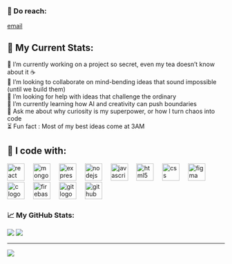 

### 🔗 Do reach:
[email](mailto:gollameghana33@gmail.com)

## 🔗 My Current Stats:
🤫 I’m currently working on a project so secret, even my tea doesn’t know about it ☕<br>👯 I’m looking to collaborate on mind-bending ideas that sound impossible (until we build them)<br>🤝 I’m looking for help with ideas that challenge the ordinary<br>🌸 I’m currently learning how AI and creativity can push boundaries<br>💬 Ask me about why curiosity is my superpower, or how I turn chaos into code<br>⏳ Fun fact : Most of my best ideas come at 3AM



## 🔗 I code with:


<div align="left">
  <img src="https://cdn.jsdelivr.net/gh/devicons/devicon/icons/react/react-original.svg" height="40" alt="react logo"  />
  <img width="12" />
  <img src="https://cdn.jsdelivr.net/gh/devicons/devicon/icons/mongodb/mongodb-original.svg" height="40" alt="mongodb logo"  />
  <img width="12" />
  <img src="https://cdn.jsdelivr.net/gh/devicons/devicon/icons/express/express-original.svg" height="40" alt="express logo"  />
  <img width="12" />
  <img src="https://cdn.jsdelivr.net/gh/devicons/devicon/icons/nodejs/nodejs-original.svg" height="40" alt="nodejs logo"  />
  <img width="12" />
  <img src="https://cdn.jsdelivr.net/gh/devicons/devicon/icons/javascript/javascript-original.svg" height="40" alt="javascript logo"  />
  <img width="12" />
  <img src="https://cdn.jsdelivr.net/gh/devicons/devicon/icons/html5/html5-original.svg" height="40" alt="html5 logo"  />
  <img width="12" />
  <img src="https://cdn.jsdelivr.net/gh/devicons/devicon/icons/css3/css3-original.svg" height="40" alt="css logo"  />
  <img width="12" />
  <img src="https://cdn.jsdelivr.net/gh/devicons/devicon/icons/figma/figma-original.svg" height="40" alt="figma logo"  />
  <img width="12" />
  <img src="https://cdn.jsdelivr.net/gh/devicons/devicon/icons/c/c-original.svg" height="40" alt="c logo"  />
  <img width="12" />
  <img src="https://cdn.jsdelivr.net/gh/devicons/devicon/icons/firebase/firebase-plain.svg" height="40" alt="firebase logo"  />
  <img width="12" />
  <img src="https://cdn.jsdelivr.net/gh/devicons/devicon/icons/git/git-original.svg" height="40" alt="git logo"  />
  <img width="12" />
  <img src="https://cdn.jsdelivr.net/gh/devicons/devicon/icons/github/github-original.svg" height="40" alt="github logo"  />
</div>

###
### 📈 My GitHub Stats:
![](https://github-readme-stats.vercel.app/api?username=meghanagolla3&theme=neon&hide_border=false&include_all_commits=false&count_private=false)
![](https://nirzak-streak-stats.vercel.app/?user=meghanagolla3&theme=neon&hide_border=false)<br/>

---
[![](https://visitcount.itsvg.in/api?id=meghanagolla3&icon=0&color=0)](https://visitcount.itsvg.in)

